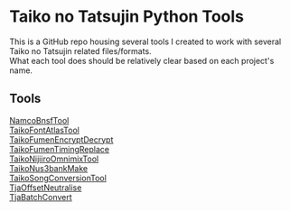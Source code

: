 # Taiko no Tatsujin Python Tools

This is a GitHub repo housing several tools I created to work with several Taiko no Tatsujin related files/formats.  
What each tool does should be relatively clear based on each project's name.  

## Tools
[NamcoBnsfTool](https://github.com/cainan-c/TaikoPythonTools/tree/main/NamcoBnsfTool)  
[TaikoFontAtlasTool](https://github.com/cainan-c/TaikoPythonTools/tree/main/TaikoFontAtlasTool)  
[TaikoFumenEncryptDecrypt](https://github.com/cainan-c/TaikoPythonTools/tree/main/TaikoFumenEncryptDecrypt)  
[TaikoFumenTimingReplace](https://github.com/cainan-c/TaikoPythonTools/tree/main/TaikoFumenTimingReplace)  
[TaikoNijiiroOmnimixTool](https://github.com/cainan-c/TaikoPythonTools/tree/main/TaikoNijiiroOmnimixTool)  
[TaikoNus3bankMake](https://github.com/cainan-c/TaikoPythonTools/tree/main/TaikoNus3bankMake)  
[TaikoSongConversionTool](https://github.com/cainan-c/TaikoPythonTools/tree/main/TaikoSongConversionTool)  
[TjaOffsetNeutralise](https://github.com/cainan-c/TaikoPythonTools/tree/main/TjaOffsetNeutralise)  
[TjaBatchConvert](https://github.com/cainan-c/TaikoPythonTools/tree/main/TjaBatchConvert)  